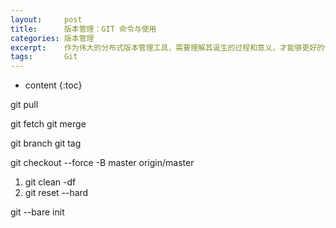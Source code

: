 ```yaml
---
layout:     post
title:      版本管理：GIT 命令与使用
categories: 版本管理
excerpt:    作为伟大的分布式版本管理工具，需要理解其诞生的过程和意义，才能够更好的使用好它
tags:       Git
---
```


* content
{:toc}

git pull

git fetch
git merge

git branch
git tag

git checkout --force -B master origin/master

1. git clean -df
2. git reset --hard

git --bare init
